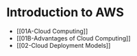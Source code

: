# Introduction to AWS
- [[01A-Cloud Computing]]
- [[01B-Advantages of Cloud Computing]]
- [[02-Cloud Deployment Models]]